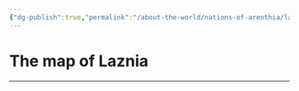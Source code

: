 ```yaml
---
{"dg-publish":true,"permalink":"/about-the-world/nations-of-arenthia/laznia/","tags":["Arenthia","Laznia"]}
---
```


# The map of Laznia
---

